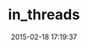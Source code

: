 ---
layout: post
title:  "in_threads"
repo:   "toy/in_threads"
date:   2015-02-18 17:19:37
gemurl: http://github.com/toy/in_threads
---
